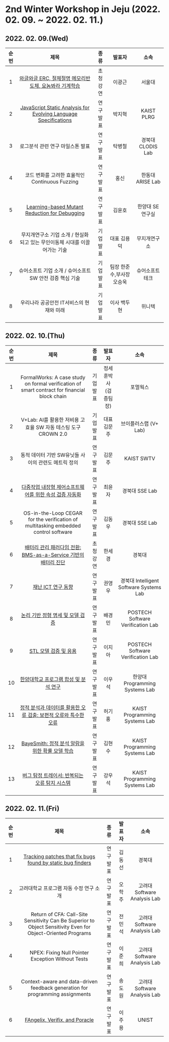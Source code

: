 # 2nd Winter Workshop in Jeju  (2022. 02. 09. ~ 2022. 02. 11.)

## 2022. 02. 09.(Wed)
|순번|제목|종류|발표자|소속|
|:----:|:----------------------------------------------------------:|:------------:|:----------------------------------:|:---------------------------------------:|
|1|[와글와글 ERC, 절체절명 메모리반도체, 요놈봐라 기계학습](https://github.com/staar2021/staar2021.github.io/files/8551884/2._.pdf)|초청강연|이광근|서울대|
|2|[JavaScript Static Analysis for Evolving Language Specifications](https://github.com/staar2021/staar2021.github.io/files/8552166/erc22-workshop_jhpark_github.pdf)|연구발표|박지혁|KAIST PLRG|
|3|로그분석 관련 연구 마일스톤 발표|연구발표|탁병철|경북대 CLODIS Lab|
|4|코드 변화를 고려한 효율적인 Continuous Fuzzing|연구발표|홍신|한동대 ARISE Lab|
|5|[Learning-based Mutant Reduction for Debugging](https://github.com/staar2021/staar2021.github.io/files/8581495/Learning-based-Mut-Reduc-debugging.pdf)|연구발표|김윤호|한양대 SE 연구실|
|6|무지개연구소 기업 소개 / 현실화 되고 있는 무인이동체 시대를 이끌어가는 기술|기업발표|대표 김용덕|무지개연구소|
|7|슈어소프트 기업 소개 / 슈어소프트 SW 안전 검증 핵심 기술|기업발표|팀장 한준수,부사장 오승욱|슈어소프트테크|
|8|우리나라 공공안전 IT서비스의 현재와 미래|기업발표|이사 백두현|위니텍|

## 2022. 02. 10.(Thu)
|순번|제목|종류|발표자|소속|
|:----:|:----------------------------------------------------------:|:------------:|:----------------------------------:|:---------------------------------------:|
|1|FormalWorks: A case  study on formal verification of smart contract for financial block chain|기업발표|정세훈박사<br/>(검증팀장)|포멀웍스|
|2|V+Lab: AI를 활용한 저비용 고효율  SW 자동 테스팅 도구 CROWN 2.0|기업발표|대표 김문주|브이플러스랩 (V+ Lab)|
|3|동적 데이터 기반 SW유닛들 사이의 관련도 메트릭 정의|연구발표|김문주|KAIST SWTV|
|4|[다중작업 내장형 제어소프트웨어를 위한 속성 검증 자동화](https://github.com/staar2021/staar2021.github.io/files/8581499/sselab_milestone.pdf)|연구발표|최윤자|경북대 SSE Lab|
|5|OS-in-the-Loop CEGAR for the verification of multitasking embedded control software|연구발표|김동우|경북대 SSE Lab|
|6|[배터리 관리 패러다임 전환: BMS-as-a-Service 기반의 배터리 진단](https://github.com/staar2021/staar2021.github.io/files/8551888/default.pdf)|초청강연|한세경|경북대|
|7|[재난 ICT 연구 동향](https://github.com/staar2021/staar2021.github.io/files/8580987/ERC_.pdf)|연구발표|권영우|경북대 Intelligent Software Systems Lab|
|8|[논리 기반 정형 명세 및 모델 검증](https://github.com/staar2021/staar2021.github.io/files/8536037/erc-2022-winter.pdf)|연구발표|배경민|POSTECH Software Verification Lab|
|9|[STL 모델 검증 및 응용](https://github.com/staar2021/staar2021.github.io/files/8535908/STL.pdf)|연구발표|이지아|POSTECH Software Verification Lab|
|10|[한양대학교 프로그램 합성 및 분석 연구](https://github.com/staar2021/staar2021.github.io/files/8536216/ercsw_20220210.pdf)|연구발표|이우석|한양대 Programming Systems Lab|
|11|[정적 분석과 데이터를 활용한 오류 검출: 보편적 오류와 특수한 오류](https://github.com/staar2021/staar2021.github.io/files/8536043/default.pdf)|연구발표|허기홍|KAIST Programming Systems Lab|
|12|[BayeSmith: 정적 분석 알람을 위한 확률 모델 학습](https://github.com/staar2021/staar2021.github.io/files/8536045/default.pdf)|연구발표|김현수|KAIST Programming Systems Lab|
|13|[버그 탐정 트레이서: 반복되는 오류 탐지 시스템](https://github.com/staar2021/staar2021.github.io/files/8536046/default.pdf)|연구발표|강우석| KAIST Programming Systems Lab|

## 2022. 02. 11.(Fri)
|순번|제목|종류|발표자|소속|
|:----:|:----------------------------------------------------------:|:------------:|:----------------------------------:|:---------------------------------------:|
|1|[Tracking patches that fix bugs found by static bug finders](https://github.com/staar2021/staar2021.github.io/files/8580226/STAAR.2022.Workshop.pdf)|연구발표|김동선|경북대|
|2|고려대학교 프로그램 자동 수정 연구 소개|연구발표|오학주|고려대 Software Analysis Lab|
|3|Return of CFA: Call-Site Sensitivity Can Be Superior to Object  Sensitivity Even for Object-Oriented Programs|연구발표|전민석|고려대 Software Analysis Lab|
|4|NPEX: Fixing Null Pointer Exception Without Tests|연구발표|이준희|고려대 Software Analysis Lab|
|5|Context-aware and data-driven feedback generation for programming assignments|연구발표|송도원|고려대 Software Analysis Lab|
|6|[FAngelix, Verifix, and Poracle](https://github.com/staar2021/staar2021.github.io/files/8536042/ERC-.-2022.-2.pdf)|연구발표|이주용|UNIST|
